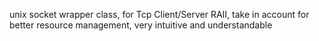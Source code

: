 unix socket wrapper class, for Tcp Client/Server RAII, take in account for better resource management, very intuitive and understandable
